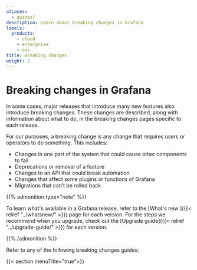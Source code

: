 ```yaml
---
aliases:
  - guides/
description: Learn about breaking changes in Grafana
labels:
  products:
    - cloud
    - enterprise
    - oss
title: Breaking changes
weight: 2
---
```


# Breaking changes in Grafana

In some cases, major releases that introduce many new features also introduce breaking changes. These changes are described, along with information about what to do, in the breaking changes pages specific to each release.

For our purposes, a breaking change is any change that requires users or operators to do something. This includes:

- Changes in one part of the system that could cause other components to fail
- Deprecations or removal of a feature
- Changes to an API that could break automation
- Changes that affect some plugins or functions of Grafana
- Migrations that can’t be rolled back

{{% admonition type="note" %}}

To learn what's available in a Grafana release, refer to the [What's new ]({{< relref "../whatsnew/" >}}) page for each version. For the steps we recommend when you upgrade, check out the [Upgrade guide]({{< relref "../upgrade-guide/" >}}) for each version.

{{% /admonition %}}

Refer to any of the following breaking changes guides:

{{< section menuTitle="true">}}
